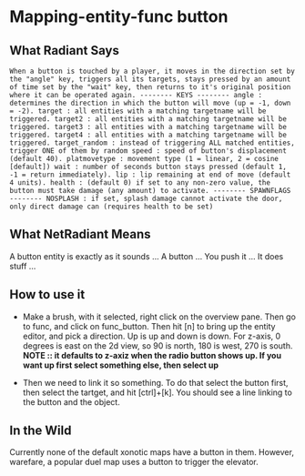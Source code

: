 Mapping-entity-func button
==========================

What Radiant Says
-----------------

`When a button is touched by a player, it moves in the direction set by the "angle" key, triggers all its targets, stays pressed by an amount of time set by the "wait" key, then returns to it's original position where it can be operated again.
-------- KEYS --------
angle : determines the direction in which the button will move (up = -1, down = -2).
target : all entities with a matching targetname will be triggered.
target2 : all entities with a matching targetname will be triggered.
target3 : all entities with a matching targetname will be triggered.
target4 : all entities with a matching targetname will be triggered.
target_random : instead of triggering ALL matched entities, trigger ONE of them by random
speed : speed of button's displacement (default 40).
platmovetype : movement type (1 = linear, 2 = cosine [default])
wait : number of seconds button stays pressed (default 1, -1 = return immediately).
lip : lip remaining at end of move (default 4 units).
health : (default 0) if set to any non-zero value, the button must take damage (any amount) to activate.
-------- SPAWNFLAGS --------
NOSPLASH : if set, splash damage cannot activate the door, only direct damage can (requires health to be set)`

What NetRadiant Means
---------------------

A button entity is exactly as it sounds …
A button …
You push it …
It does stuff …

How to use it
-------------

-   Make a brush, with it selected, right click on the overview pane. Then go to func, and click on func\_button. Then hit [n] to bring up the entity editor, and pick a direction. Up is up and down is down. For z-axis, 0 degrees is east on the 2d view, so 90 is north, 180 is west, 270 is south. **NOTE :: it defaults to z-axiz when the radio button shows up. If you want up first select something else, then select up**

-   Then we need to link it so something. To do that select the button first, then select the tartget, and hit [ctrl]+[k]. You should see a line linking to the button and the object.

In the Wild
-----------

Currently none of the default xonotic maps have a button in them. However, warefare, a popular duel map uses a button to trigger the elevator.

